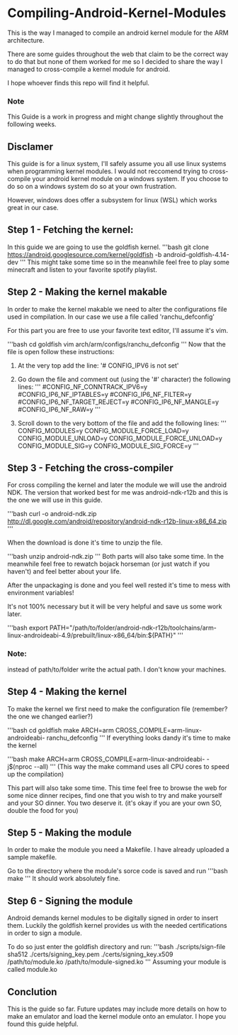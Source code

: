# Compiling-Android-Kernel-Modules
This is the way I managed to compile an android kernel module for the ARM architecture.

There are some guides throughout the web that claim to be the correct way to do that but none of them worked for me so I decided to share the way I managed to cross-compile a kernel module for android.

I hope whoever finds this repo will find it helpful.

### Note
This Guide is a work in progress and might change slightly throughout the following weeks.

## Disclamer
This guide is for a linux system, I'll safely assume you all use linux systems when programming kernel modules.
I would not reccomend trying to cross-compile your android kernel module on a windows system.
If you choose to do so on a windows system do so at your own frustration.

However, windows does offer a subsystem for linux (WSL) which works great in our case.

## Step 1 - Fetching the kernel:
In this guide we are going to use the goldfish kernel.
'''bash
git clone https://android.googlesource.com/kernel/goldfish -b android-goldfish-4.14-dev
'''
This might take some time so in the meanwhile feel free to play some minecraft and listen to your favorite spotify playlist.

## Step 2 - Making the kernel makable
In order to make the kernel makable we need to alter the configurations file used in compilation.
In our case we use a file called 'ranchu_defconfig'

For this part you are free to use your favorite text editor, I'll assume it's vim.

'''bash
cd goldfish
vim arch/arm/configs/ranchu_defconfig
'''
Now that the file is open follow these instructions:

1) At the very top add the line:
'# CONFIG_IPV6 is not set'

2) Go down the file and comment out (using the '#' character) the following lines:
'''
#CONFIG_NF_CONNTRACK_IPV6=y
#CONFIG_IP6_NF_IPTABLES=y
#CONFIG_IP6_NF_FILTER=y
#CONFIG_IP6_NF_TARGET_REJECT=y
#CONFIG_IP6_NF_MANGLE=y
#CONFIG_IP6_NF_RAW=y
'''

3) Scroll down to the very bottom of the file and add the following lines:
'''
CONFIG_MODULES=y
CONFIG_MODULE_FORCE_LOAD=y
CONFIG_MODULE_UNLOAD=y
CONFIG_MODULE_FORCE_UNLOAD=y
CONFIG_MODULE_SIG=y
CONFIG_MODULE_SIG_FORCE=y
'''

## Step 3 - Fetching the cross-compiler
For cross compiling the kernel and later the module we will use the android NDK.
The version that worked best for me was android-ndk-r12b and this is the one we will use in this guide.

'''bash
curl -o android-ndk.zip http://dl.google.com/android/repository/android-ndk-r12b-linux-x86_64.zip
'''

When the download is done it's time to unzip the file.

'''bash
unzip android-ndk.zip
'''
Both parts will also take some time. 
In the meanwhile feel free to rewatch bojack horseman (or just watch if you haven't) and feel better about your life.

After the unpackaging is done and you feel well rested it's time to mess with environment variables! 

It's not 100% necessary but it will be very helpful and save us some work later.

'''bash
export PATH="/path/to/folder/android-ndk-r12b/toolchains/arm-linux-androideabi-4.9/prebuilt/linux-x86_64/bin:${PATH}"
'''
### Note:
instead of path/to/folder write the actual path. I don't know your machines.

## Step 4 - Making the kernel
To make the kernel we first need to make the configuration file (remember? the one we changed earlier?)

'''bash
cd goldfish
make ARCH=arm CROSS_COMPILE=arm-linux-androideabi- ranchu_defconfig
'''
If everything looks dandy it's time to make the kernel

'''bash
make ARCH=arm CROSS_COMPILE=arm-linux-androideabi- -j$(nproc --all)
'''
(This way the make command uses all CPU cores to speed up the compilation)

This part will also take some time.
This time feel free to browse the web for some nice dinner recipes, find one that you wish to try and make yourself and your SO dinner.
You two deserve it.
(it's okay if you are your own SO, double the food for you)

## Step 5 - Making the module
In order to make the module you need a Makefile.
I have already uploaded a sample makefile.

Go to the directory where the module's sorce code is saved and run
'''bash
make
'''
It should work absolutely fine.

## Step 6 - Signing the module
Android demands kernel modules to be digitally signed in order to insert them.
Luckily the goldfish kernel provides us with the needed certifications in order to sign a module.

To do so just enter the goldfish directory and run:
'''bash
./scripts/sign-file sha512 ./certs/signing_key.pem ./certs/signing_key.x509 /path/to/module.ko /path/to/module-signed.ko
'''
Assuming your module is called module.ko

## Conclution
This is the guide so far. 
Future updates may include more details on how to make an emulator and load the kernel module onto an emulator.
I hope you found this guide helpful.

